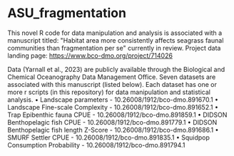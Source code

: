 # ASU_fragmentation
This novel R code for data manipulation and analysis is associated with a manuscript titled: "Habitat area more consistently affects seagrass faunal communities than fragmentation per se" currently in review. Project data landing page: https://www.bco-dmo.org/project/714026

Data (Yarnall et al., 2023) are publicly available through the Biological and Chemical Oceanography Data Management Office. Seven datasets are associated with this manuscript (listed below). Each dataset has one or more r scripts (in this repository) for data manipulation and statistical analysis.
	•	Landscape parameters - 10.26008/1912/bco-dmo.891670.1
	•	Landscape Fine-scale Complexity - 10.26008/1912/bco-dmo.891652.1
	•	Trap Epibenthic fauna CPUE - 10.26008/1912/bco-dmo.891859.1
	•	DIDSON Benthopelagic fish CPUE - 10.26008/1912/bco-dmo.891779.1
	•	DIDSON Benthopelagic fish length Z-Score - 10.26008/1912/bco-dmo.891686.1
	•	SMURF Settler CPUE - 10.26008/1912/bco-dmo.891835.1
	•	Squidpop Consumption Probability - 10.26008/1912/bco-dmo.891794.1
